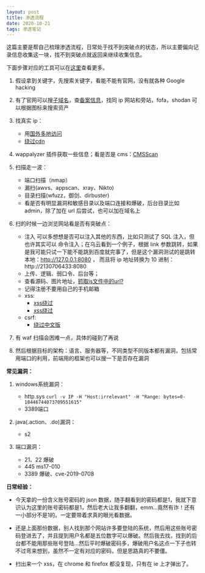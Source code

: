 ```yaml
---
layout: post
title: 渗透流程
date: 2020-10-21
tags: 渗透笔记
---
```


这篇主要是帮自己梳理渗透流程，日常处于找不到突破点的状态，所以主要偏向记录信息收集这一块，找不到突破点就返回来继续收集信息。

下面步骤对应的工具可以在[这里](https://rooaw.github.io/2020/10/penetration-collection/)查看更多。

1. 假设拿到关键字，先搜索关键字，看能不能有官网，没有就各种 Google hacking

1. 有了官网可以搜[子域名](https://github.com/shmilylty/OneForAll)，查[备案信息](http://www.beian.miit.gov.cn/)，找同 ip 网站和旁站，fofa，shodan 可以根据图标来搜索资产

1. 找真实 ip：
	* 用[国外多地访问](https://asm.ca.com/en/ping.php)
	* [绕过cdn](https://github.com/Tai7sy/fuckcdn)

1. wappalyzer 插件获取一些信息；看是否是 cms：[CMSScan](https://github.com/ajinabraham/CMSScan)

1. 扫描走一波：
	* 端口扫描（nmap）
	* 漏扫(awvs、appscan、xray、Nikto)
	* 目录扫描(wfuzz，御剑、dirbuster)
	* 看是否有明显漏洞和敏感目录以及端口连接和爆破，后台目录比如 admin，除了加在 url 后尝试，也可以加在域名上

1. 扫的时候一边浏览网站看是否有突破点：
	* 注入
		可以多想想是否可以注入其他的东西，比如只测试了 SQL 注入，但也许其实可以 命令注入；在乌云看到一个例子，根据 link 参数跳转，如果是我可能只试一下能不能跳到百度就完事了，但是这个漏洞测试的是跳转本地：http://127.0.0.1:8080 ， 而且将 ip 地址转换为 10 进制：http://2130706433:8080
	* 上传、逻辑、弱口令、后台等；
	* 查看源码、图片地址，[抓取js文件中的url?](https://github.com/Threezh1/JSFinder)
	* 记得注册不要用自己的手机邮箱
	* xss:
		* [xss绕过](https://www.freebuf.com/articles/web/195507.html)
		* [xss绕过](https://wooyun.js.org/drops/Bypass%20xss%E8%BF%87%E6%BB%A4%E7%9A%84%E6%B5%8B%E8%AF%95%E6%96%B9%E6%B3%95.html)
	* csrf:
		* [绕过](https://medium.com/swlh/bypassing-csrf-protection-c9b217175ee)[中文版](https://xz.aliyun.com/t/6176)


1. 有 waf 扫描会困难一点，具体的碰到了再说

1. 然后根据目标的架构：语言、服务器等，不同类型不同版本都有漏洞，包括常用端口的利用，前端用的框架也可以搜一下是否存在漏洞



**常见漏洞：**

1. windows系统漏洞：
	* http.sys
		`curl -v IP -H "Host:irrelevant" -H "Range: bytes=0-18446744073709551615"`
	* 3389端口

1. java(.action、.do)漏洞：
	* s2

1. 端口漏洞：
	* 21、22 爆破
	* 445 ms17-010
	* 3389 爆破、cve-2019-0708



**日常经验：**

* 今天拿的一份含义账号密码的 json 数据，随手翻看到的密码都是1，我就下意识认为这里的账号密码都是1，然后老大让我多翻翻，emm...竟然有诈！还有一小部分不是1的。一定要带着求真的眼光看数据。

* 还是上面那份数据，别人找到那个网站许多要登陆的系统，然后用这些账号密码登进去了，并且提到用户名都是五位数字可以爆破。然后我去找，找到的后台都不能用那些账号登陆...然后平时爆破密码多，爆破用户名这点一下子也转不过弯来想到，虽然不一定有对应的密码，但是思路真的不要僵。

* 扫出来一个 xss，在 chrome 和 firefox 都没复现，只有在 ie 上才弹出了。

